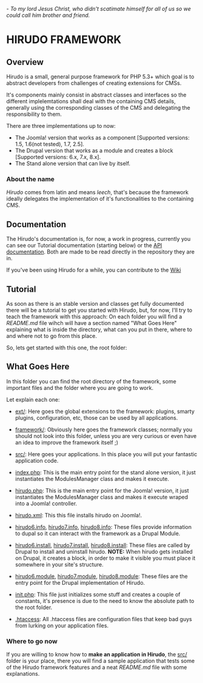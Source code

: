 *\- To my lord Jesus Christ, who didn't scatimate himself for all of us so we could call him brother and friend.*

HIRUDO FRAMEWORK
================

Overview
--------

Hirudo is a small, general purpose framework for PHP 5.3+ which goal is to abstract 
developers from challenges of creating extensions for CMSs.

It's components mainly consist in abstract classes and interfaces so the different
implelemtations shall deal with the containing CMS details, generally using the
corresponding classes of the CMS and delegating the responsibility to them.

There are three implementations up to now:

* The Joomla! version that works as a component [Supported versions: 1.5, 1.6(not tested), 1.7, 2.5].
* The Drupal version that works as a module and creates a block [Supported versions: 6.x, 7.x, 8.x].
* The Stand alone version that can live by itself.

### About the name

*Hirudo* comes from latin and means *leech*, that's because the framework ideally
delegates the implementation of it's functionalities to the containing CMS.

Documentation
-------------

The Hirudo's documentation is, for now, a work in progress, currently you can see our
Tutorial documentation (starting below) or the [API documentation](https://github.com/JeyDotC/Hirudo-docs).
Both are made to be read directly in the repository they are in.

If you've been using Hirudo for a while, you can contribute to the [Wiki](https://github.com/JeyDotC/Hirudo/wiki)

Tutorial
--------

As soon as there is an stable version and classes get fully documented there will be a 
tutorial to get you started with Hirudo, but, for now, I'll try to teach the 
framework with this approach: On each folder you will find a *README.md* file wihch will have
a section named "What Goes Here" explaining what is inside the directory, what
can you put in there, where to and where not to go from this place.

So, lets get started with this one, the root folder:

What Goes Here
--------------

In this folder you can find the root directory of the framework, some important
files and the folder where you are going to work. 

Let explain each one:

* [ext/](http://github.com/JeyDotC/Hirudo/tree/master/ext): Here goes the global extensions to the framework: plugins, smarty plugins, configuration, etc, those can be used by all applications.

* [framework/](http://github.com/JeyDotC/Hirudo/tree/master/framework): Obviously here goes the framework classes; normally you should not
look into this folder, unless you are very curious or even have an idea to improve
the framework itself ;)

* [src/](http://github.com/JeyDotC/Hirudo/tree/master/src): Here goes your applications. In this place you will put your fantastic 
application code.

* [index.php](http://github.com/JeyDotC/Hirudo/blob/master/index.php): This is the main entry point for the stand alone version, it just instantiates
the ModulesManager class and makes it execute.

* [hirudo.php](http://github.com/JeyDotC/Hirudo/blob/master/hirudo.php): This is the main entry point for the Joomla! version, it just instantiates the ModulesManager class and makes it execute wraped into a Joomla! controller.
* [hirudo.xml](http://github.com/JeyDotC/Hirudo/blob/master/hirudo.xml): This this file installs hirudo on Joomla!.

* [hirudo6.info](http://github.com/JeyDotC/Hirudo/blob/master/hirudo6.info),
[hirudo7.info](http://github.com/JeyDotC/Hirudo/blob/master/hirudo7.info),
[hirudo8.info](http://github.com/JeyDotC/Hirudo/blob/master/hirudo8.info): These files provide information to dupal so it can interact with the framework as a Drupal Module.

* [hirudo6.install](http://github.com/JeyDotC/Hirudo/blob/master/hirudo6.install),
[hirudo7.install](http://github.com/JeyDotC/Hirudo/blob/master/hirudo7.install),
[hirudo8.install](http://github.com/JeyDotC/Hirudo/blob/master/hirudo8.install): These files are called by Drupal to install and uninstall hirudo. 
**NOTE:** When hirudo gets installed on Drupal, it creates a block, in order to make it visible you must place it somewhere in your site's structure.

* [hirudo6.module](http://github.com/JeyDotC/Hirudo/blob/master/hirudo6.module),
[hirudo7.module](http://github.com/JeyDotC/Hirudo/blob/master/hirudo7.module),
[hirudo8.module](http://github.com/JeyDotC/Hirudo/blob/master/hirudo8.module): These files are the entry point for the Drupal implementation of Hirudo.

* [init.php](http://github.com/JeyDotC/Hirudo/blob/master/init.php): This file just initializes some stuff and creates a couple of constants, it's presence
is due to the need to know the absolute path to the root folder.

* [.htaccess](http://github.com/JeyDotC/Hirudo/blob/master/.htaccess): All .htaccess files are configuration files that keep bad guys from lurking on your application files.

### Where to go now

If you are willing to know how to **make an application in Hirudo**, the [src/](http://github.com/JeyDotC/Hirudo/tree/master/src) folder
is your place, there you will find a sample application that tests some of the
Hirudo framework features and a neat *README.md* file with some explanations.
